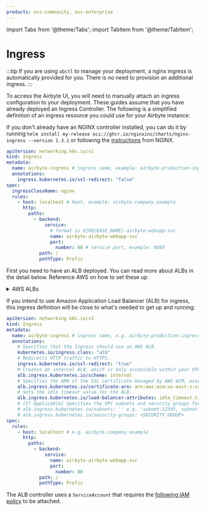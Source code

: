 ```yaml
---
products: oss-community, oss-enterprise
---
```


import Tabs from '@theme/Tabs';
import TabItem from '@theme/TabItem';

# Ingress

:::tip
If you are using `abctl` to manage your deployment, a nginx ingress is automatically provided for you. There is no need to provision an additional ingress.
:::

To access the Airbyte UI, you will need to manually attach an ingress configuration to your deployment. These guides assume that you have already deployed an Ingress Controller.
The following is a simplified definition of an ingress resource you could use for your Airbyte instance:

<Tabs>
<TabItem value="NGINX" label="NGINX">

If you don't already have an NGINX controller installed, you can do it by running `helm install my-release oci://ghcr.io/nginxinc/charts/nginx-ingress --version 1.3.1` or following the [instructions](https://docs.nginx.com/nginx-ingress-controller/installation/installing-nic/installation-with-helm/) from NGINX.

```yaml
apiVersion: networking.k8s.io/v1
kind: Ingress
metadata:
  name: airbyte-ingress # ingress name, example: airbyte-production-ingress
  annotations:
    ingress.kubernetes.io/ssl-redirect: "false"
spec:
  ingressClassName: nginx
  rules:
    - host: localhost # host, example: airbyte.company.example
      http:
        paths:
          - backend:
              service:
                # format is ${RELEASE_NAME}-airbyte-webapp-svc
                name: airbyte-airbyte-webapp-svc
                port:
                  number: 80 # service port, example: 8080
            path: /
            pathType: Prefix
```
</TabItem>
<TabItem value="Amazon ALB" label="Amazon ALB">

First you need to have an ALB deployed. You can read more about ALBs in the detail below. Reference AWS on how to set these up.

<details>
    <summary>AWS ALBs</summary>

The recommended method for Cluster Ingress is an AWS ALB. This configuration is outside the scope of this documentation. You can find more information on how to correctly configure an ALB Ingress Controller by reading the official [Route application and HTTP traffic with Application Load Balancers](https://docs.aws.amazon.com/eks/latest/userguide/alb-ingress.html) documentation provided by Amazon.

Once the AWS Load Balancer Controller has been correctly installed the Airbyte installation process will be able to automatically create an ALB for you. You can combine the ALB with AWS Certificate Manager (ACM) to secure your instance with TLS. The ACM documentation can be found here: [Getting Started with AWS Certificate Manager](https://aws.amazon.com/certificate-manager/getting-started/). To use the ACM certificate, you can specify the certificate-arn when creating the Kubernetes Ingress. For more information see the [Kubernetes Ingress Annotations documentation](https://kubernetes-sigs.github.io/aws-load-balancer-controller/v2.1/guide/ingress/annotations/#certificate-arn).
</details>

If you intend to use Amazon Application Load Balancer (ALB) for ingress, this ingress definition will be close to what's needed to get up and running:


```yaml
apiVersion: networking.k8s.io/v1
kind: Ingress
metadata:
  name: airbyte-ingress # ingress name, e.g. airbyte-production-ingress
  annotations:
    # Specifies that the Ingress should use an AWS ALB.
    kubernetes.io/ingress.class: "alb"
    # Redirects HTTP traffic to HTTPS.
    ingress.kubernetes.io/ssl-redirect: "true"
    # Creates an internal ALB, which is only accessible within your VPC or through a VPN.
    alb.ingress.kubernetes.io/scheme: internal
    # Specifies the ARN of the SSL certificate managed by AWS ACM, essential for HTTPS.
    alb.ingress.kubernetes.io/certificate-arn: arn:aws:acm:us-east-x:xxxxxxxxx:certificate/xxxxxxxxx-xxxxx-xxxx-xxxx-xxxxxxxxxxx
    # Sets the idle timeout value for the ALB.
    alb.ingress.kubernetes.io/load-balancer-attributes: idle_timeout.timeout_seconds=30
    # [If Applicable] Specifies the VPC subnets and security groups for the ALB
    # alb.ingress.kubernetes.io/subnets: '' e.g. 'subnet-12345, subnet-67890'
    # alb.ingress.kubernetes.io/security-groups: <SECURITY_GROUP>
spec:
  rules:
    - host: localhost # e.g. airbyte.company.example
      http:
        paths:
          - backend:
              service:
                name: airbyte-airbyte-webapp-svc
                port:
                  number: 80
            path: /
            pathType: Prefix
```

The ALB controller uses a `ServiceAccount` that requires the [following IAM policy](https://raw.githubusercontent.com/kubernetes-sigs/aws-load-balancer-controller/main/docs/install/iam_policy.json) to be attached.

</TabItem>
</Tabs>
